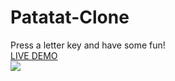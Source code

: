 # Patatat-Clone
Press a letter key and have some fun!
<br>
<a href="https://kevinallen4325.github.io/Patatat-Clone/">LIVE DEMO</a>
<br>
<img src="http://res.cloudinary.com/dcpbx7f9p/image/upload/v1495336144/circles_qytdv5.pngs">
